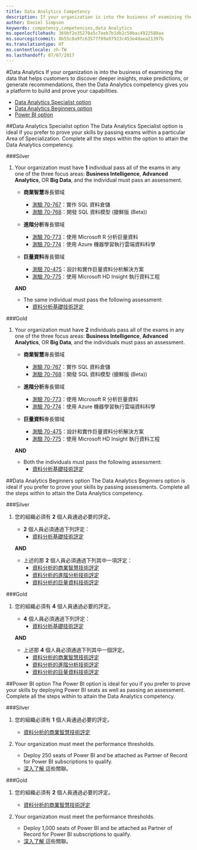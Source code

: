 ```yaml
---
title: Data Analytics Competency
description: If your organization is into the business of examining the data that helps customers to discover deeper insights, make predictions, or generate recommendations, then the Data Analytics competency gives you a platform to build and prove your capabilities.
author: Daniel Simpson
keywords: competency,competencies,data Analytics
ms.openlocfilehash: 369bf2e35270a5c7eeb7b1db2c50bac4922580aa
ms.sourcegitcommit: 8b55c0a9fc63577f09a97923c453e4daea21397b
ms.translationtype: HT
ms.contentlocale: zh-TW
ms.lasthandoff: 07/07/2017
---
```

#<a name="data-analytics"></a>Data Analytics
If your organization is into the business of examining the data that helps customers to discover deeper insights, make predictions, or generate recommendations, then the Data Analytics competency gives you a platform to build and prove your capabilities.

- [Data Analytics Specialist option](#data-analytics-specialist-option)
- [Data Analytics Beginners option](#data-analytics-beginners-option)
- [Power BI option](#power-bi-option)

##<a name="data-analytics-specialist-option"></a>Data Analytics Specialist option
The Data Analytics Specialist option is ideal if you prefer to prove your skills by passing exams within a particular Area of Specialization. Complete all the steps within the option to attain the Data Analytics competency.

###<a name="silver"></a>Silver
1. Your organization must have **1** individual pass all of the exams in any one of the three focus areas: **Business Intelligence**, **Advanced Analytics**, OR **Big Data**, and the individual must pass an assessment.

    - **商業智慧**專長領域
        - [測驗 70-767](https://www.microsoft.com/en-us/learning/exam-70-767.aspx)：實作 SQL 資料倉儲 
        - [測驗 70-768](https://www.microsoft.com/en-us/learning/exam-70-768.aspx)：開發 SQL 資料模型 (搶鮮版 (Beta))

    - **進階分析**專長領域
        - [測驗 70-773](https://www.microsoft.com/en-us/learning/exam-70-773.aspx)：使用 Microsoft R 分析巨量資料
        - [測驗 70-774](https://www.microsoft.com/en-us/learning/exam-70-774.aspx)：使用 Azure 機器學習執行雲端資料科學

    - **巨量資料**專長領域
        - [測驗 70-475](https://www.microsoft.com/en-us/learning/exam-70-475.aspx)：設計和實作巨量資料分析解決方案
        - [測驗 70-775](https://www.microsoft.com/en-us/learning/exam-70-775.aspx)：使用 Microsoft HD Insight 執行資料工程

    **AND**

    - The same individual must pass the following assessment:
        - [資料分析基礎技術評定](https://partneruniversity.microsoft.com/?whr=uri:MicrosoftAccount&courseId=14356&scoId=w5Ubm2ygB_4304778676)

###<a name="gold"></a>Gold
1. Your organization must have **2** individuals pass all of the exams in any one of the three focus areas: **Business Intelligence**, **Advanced Analytics**, OR **Big Data**, and the individuals must pass an assessment.

    - **商業智慧**專長領域
        - [測驗 70-767](https://www.microsoft.com/en-us/learning/exam-70-767.aspx)：實作 SQL 資料倉儲 
        - [測驗 70-768](https://www.microsoft.com/en-us/learning/exam-70-768.aspx)：開發 SQL 資料模型 (搶鮮版 (Beta))

    - **進階分析**專長領域
        - [測驗 70-773](https://www.microsoft.com/en-us/learning/exam-70-773.aspx)：使用 Microsoft R 分析巨量資料
        - [測驗 70-774](https://www.microsoft.com/en-us/learning/exam-70-774.aspx)：使用 Azure 機器學習執行雲端資料科學

    - **巨量資料**專長領域
        - [測驗 70-475](https://www.microsoft.com/en-us/learning/exam-70-475.aspx)：設計和實作巨量資料分析解決方案
        - [測驗 70-775](https://www.microsoft.com/en-us/learning/exam-70-775.aspx)：使用 Microsoft HD Insight 執行資料工程

    **AND**

    - Both the individuals must pass the following assessment: 
        - [資料分析基礎技術評定](https://partneruniversity.microsoft.com/?whr=uri:MicrosoftAccount&courseId=14356&scoId=w5Ubm2ygB_4304778676)

##<a name="data-analytics-beginners-option"></a>Data Analytics Beginners option
The Data Analytics Beginners option is ideal if you prefer to prove your skills by passing assessments. Complete all the steps within to attain the Data Analytics competency.

###<a name="silver"></a>Silver
1. 您的組織必須有 **2** 個人員通過必要的評定。

    - **2** 個人員必須通過下列評定：
        - [資料分析基礎技術評定](https://partneruniversity.microsoft.com/?whr=uri:MicrosoftAccount&courseId=14356&scoId=w5Ubm2ygB_4304778676)

    **AND**

    - 上述的那 **2** 個人員必須通過下列其中一項評定：
        - [資料分析的商業智慧技術評定](https://partneruniversity.microsoft.com/?whr=uri:MicrosoftAccount&courseId=14350&scoId=u5YzfgigB_1504778676)
        - [資料分析的進階分析技術評定](https://partneruniversity.microsoft.com/?whr=uri:MicrosoftAccount&courseId=10275&scoId=bweuuySgB_3904778676)
        - [資料分析的巨量資料技術評定](https://partneruniversity.microsoft.com/?whr=uri:MicrosoftAccount&courseId=14349&scoId=qb5OGFigB_6604778676)

###<a name="gold"></a>Gold
1. 您的組織必須有 **4** 個人員通過必要的評定。

    - **4** 個人員必須通過下列評定：
        - [資料分析基礎技術評定 ](https://partneruniversity.microsoft.com/?whr=uri:MicrosoftAccount&courseId=14356&scoId=w5Ubm2ygB_4304778676)

    **AND**

    - 上述那 **4** 個人員必須通過下列其中一個評定。
        - [資料分析的商業智慧技術評定](https://partneruniversity.microsoft.com/?whr=uri:MicrosoftAccount&courseId=14350&scoId=u5YzfgigB_1504778676)
        - [資料分析的進階分析技術評定](https://partneruniversity.microsoft.com/?whr=uri:MicrosoftAccount&courseId=10275&scoId=bweuuySgB_3904778676)
        - [資料分析的巨量資料技術評定](https://partneruniversity.microsoft.com/?whr=uri:MicrosoftAccount&courseId=14349&scoId=qb5OGFigB_6604778676)

##<a name="power-bi-option"></a>Power BI option
The Power BI option is ideal for you if you prefer to prove your skills by deploying Power BI seats as well as passing an assessment. Complete all the steps within to attain the Data Analytics competency.

###<a name="silver"></a>Silver

1. 您的組織必須有 **1** 個人員通過必要的評定。

    - [資料分析的商業智慧技術評定](https://partneruniversity.microsoft.com/?whr=uri:MicrosoftAccount&courseId=14350&scoId=u5YzfgigB_1504778676)
  
2. Your organization must meet the performance thresholds.

    - Deploy 250 seats of Power BI and be attached as Partner of Record for Power BI subscriptions to qualify.
    - [深入了解 ](https://partner.microsoft.com/en-us/membership/digital-partner-of-record)這些關聯。

###<a name="gold"></a>Gold
1. 您的組織必須有 **2** 個人員通過必要的評定。
    - [資料分析的商業智慧技術評定](https://partneruniversity.microsoft.com/?whr=uri:MicrosoftAccount&courseId=14350&scoId=u5YzfgigB_1504778676)
  
2. Your organization must meet the performance thresholds.
    - Deploy 1,000 seats of Power BI and be attached as Partner of Record for Power BI subscriptions to qualify.
    - [深入了解 ](https://partner.microsoft.com/en-us/membership/digital-partner-of-record)這些關聯。

